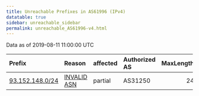 ```yaml
---
title: Unreachable Prefixes in AS61996 (IPv4)
datatable: true
sidebar: unreachable_sidebar
permalink: unreachable_AS61996-v4.html
---
```


Data as of 2019-08-11 11:00:00 UTC


<div class="datatable-begin"></div>

| Prefix                                                   | Reason                                                                                                 | affected   | Authorized AS   |   MaxLength | Anchor                                         |   unreachable /24s |
|:---------------------------------------------------------|:-------------------------------------------------------------------------------------------------------|:-----------|:----------------|------------:|:-----------------------------------------------|-------------------:|
| [93.152.148.0/24](https://stat.ripe.net/93.152.148.0/24) | [INVALID ASN](https://rpki-validator.ripe.net/announcement-preview?asn=AS61996&prefix=93.152.148.0/24) | partial    | AS31250         |          24 | [RIPE](unreachable_RIPE_NCC_RPKI_Root-v4.html) |                  1 |

<div class="datatable-end"></div>